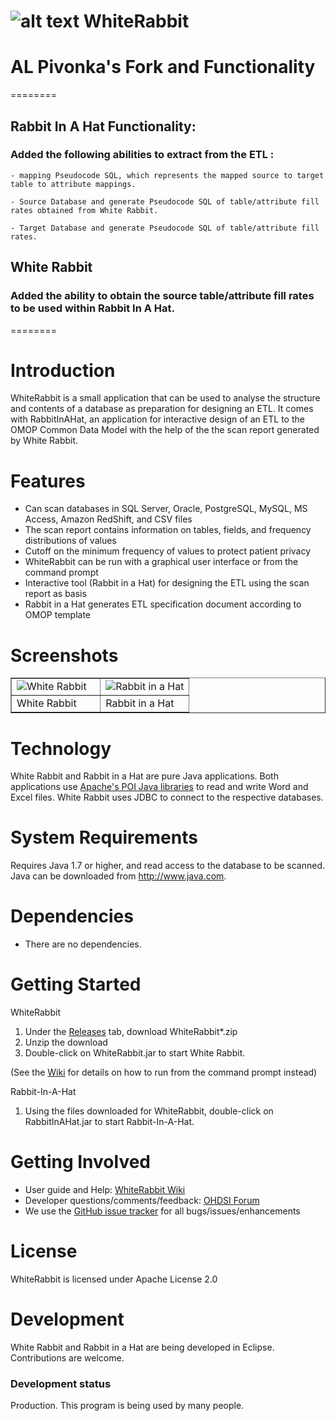 ![alt text](https://github.com/OHDSI/WhiteRabbit/blob/master/src/org/ohdsi/whiteRabbit/WhiteRabbit64.png) WhiteRabbit
===========

# AL Pivonka's Fork and Functionality

========

## Rabbit In A Hat Functionality:

### Added the following abilities to extract from the ETL :

    - mapping Pseudocode SQL, which represents the mapped source to target table to attribute mappings.
    
    - Source Database and generate Pseudocode SQL of table/attribute fill rates obtained from White Rabbit.
    
    - Target Database and generate Pseudocode SQL of table/attribute fill rates.

## White Rabbit

### Added the ability to obtain the source table/attribute fill rates to be used within Rabbit In A Hat.

========

Introduction
========
WhiteRabbit is a small application that can be used to analyse the structure and contents of a database as preparation for designing an ETL. It comes with RabbitInAHat, an application for interactive design of an ETL to the OMOP Common Data Model with the help of the the scan report generated by White Rabbit. 

Features
========
- Can scan databases in SQL Server, Oracle, PostgreSQL, MySQL, MS Access, Amazon RedShift, and CSV files
- The scan report contains information on tables, fields, and frequency distributions of values
- Cutoff on the minimum frequency of values to protect patient privacy
- WhiteRabbit can be run with a graphical user interface or from the command prompt
- Interactive tool (Rabbit in a Hat) for designing the ETL using the scan report as basis
- Rabbit in a Hat generates ETL specification document according to OMOP template

Screenshots
===========
<table border = "">
<tr valign="top">
<td width = 50%>
  <img src="https://github.com/OHDSI/WhiteRabbit/blob/master/man/WRScreenshot.png" alt="White Rabbit" title="White Rabbit" />
</td>
<td width = 50%>
 <img src="https://github.com/OHDSI/WhiteRabbit/blob/master/man/RIAHScreenshot.png" alt="Rabbit in a Hat" title="Rabbit in a Hat" />
</td>
</tr><tr>
<td>White Rabbit</td><td>Rabbit in a Hat</td>
</tr>
</table>

Technology
============
White Rabbit and Rabbit in a Hat are pure Java applications. Both applications use [Apache's POI Java libraries](http://poi.apache.org/) to read and write Word and Excel files. White Rabbit uses JDBC to connect to the respective databases.

System Requirements
============
Requires Java 1.7 or higher, and read access to the database to be scanned. Java can be downloaded from
<a href="http://www.java.com" target="_blank">http://www.java.com</a>.

Dependencies
============
 * There are no dependencies.

Getting Started
===============
WhiteRabbit

1. Under the [Releases](https://github.com/OHDSI/WhiteRabbit/releases) tab, download WhiteRabbit*.zip
2. Unzip the download
3. Double-click on WhiteRabbit.jar to start White Rabbit.

(See the [Wiki](http://www.ohdsi.org/web/wiki/doku.php?id=documentation:software:whiterabbit#running_from_the_command_line) for details on how to run from the command prompt instead)

Rabbit-In-A-Hat

1. Using the files downloaded for WhiteRabbit, double-click on RabbitInAHat.jar to start Rabbit-In-A-Hat.

Getting Involved
=============
* User guide and Help: <a href="http://www.ohdsi.org/web/wiki/doku.php?id=documentation:software:whiterabbit">WhiteRabbit Wiki</a>
* Developer questions/comments/feedback: <a href="http://forums.ohdsi.org/c/developers">OHDSI Forum</a>
* We use the <a href="../../issues">GitHub issue tracker</a> for all bugs/issues/enhancements

License
=======
WhiteRabbit is licensed under Apache License 2.0

Development
===========
White Rabbit and Rabbit in a Hat are being developed in Eclipse. Contributions are welcome.

### Development status

Production. This program is being used by many people.
